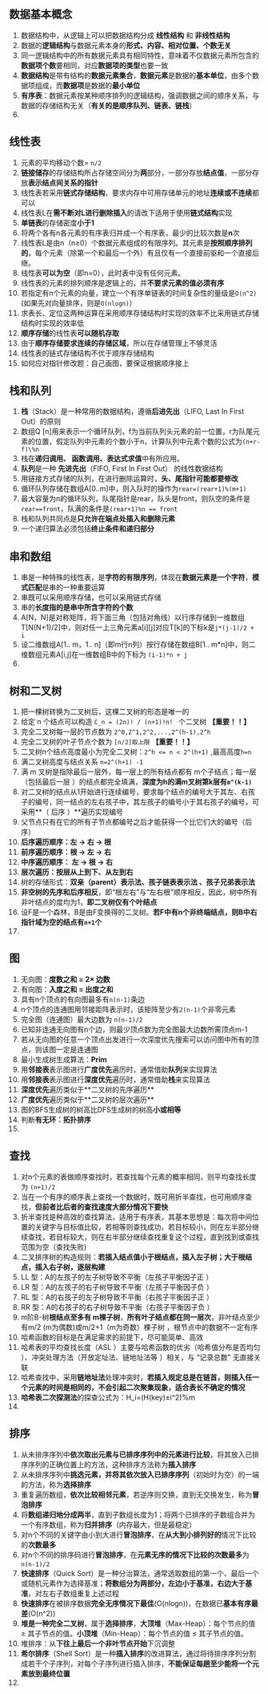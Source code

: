 
## 数据基本概念

1. 数据结构中，从逻辑上可以把数据结构分成 **线性结构** 和 **非线性结构**
2. 数据的**逻辑结构**与数据元素本身的**形式、内容、相对位置、个数无关**
3. 同一逻辑结构中的所有数据元素具有相同特性，意味着不仅数据元素所包含的**数据项个数**要相同，对应**数据项的类型**也要一致
4. **数据结构**是带有结构的**数据元素集合**，**数据元素**是数据的**基本单位**，由多个数据项组成，而**数据项**是数据的**最小单位**
5. **有序表**：数据元素按某种顺序排列的逻辑结构，强调数据之间的顺序关系，与数据的存储结构无关（**有关的是顺序队列、链表、链栈**）
6. 

## 线性表
1. 元素的平均移动个数= `n/2`
2. **链接储存**的存储结构所占存储空间分为**两**部分，一部分存放**结点值**，一部分存放**表示结点间关系的指针**
3. 线性表若采用**链式存储结构**，要求内存中可用存储单元的地址**连续或不连续**都可以
4. 线性表L在**需不断对L进行删除插入**的请改下适用于使用**链式结构**实现
5. **单链表**的存储密度**小于1**
6. 将两个各有n各元素的有序表归并成一个有序表，最少的比较次数是**n**次
7. 线性表L是由n（n≥0）个数据元素组成的有限序列。其元素是**按照顺序排列的**，每个元素（除第一个和最后一个外）有且仅有一个直接前驱和一个直接后继。
8. 线性表**可以为空**（即n=0），此时表中没有任何元素。
9. 线性表的元素的排列顺序是逻辑上的，并**不要求元素的值必须有序**
10. 若指定有n个元素的向量，建立一个有序单链表的时间复杂性的量级是`O(n^2)` (如果先对向量排序，则是`O(nlogn)`）
11. 求表⻓、定位这两种运算在采⽤顺序存储结构时实现的效率不⽐采⽤链式存储结构时实现的效率低
12. **顺序存储**的线性表**可以随机存取**
13. 由于**顺序存储要求连续的存储区域**，所以在存储管理上不够灵活
14. 线性表的链式存储结构不优于顺序存储结构
15. 如何应对指针修改题：自己画图，要保证根据顺序接上



## 栈和队列
1. **栈**（Stack）是一种常用的数据结构，遵循**后进先出**（LIFO, Last In First Out）的原则
2. 数组Q [n]用来表示一个循环队列，f为当前队列头元素的前一位置，r为队尾元素的位置，假定队列中元素的个数小于n，计算队列中元素个数的公式为`(n+r-f)\%n`
3. 栈在**递归调用、 函数调用、表达式求值**中有所应用。
4. **队列**是一种 **先进先出**（FIFO, First In First Out） 的线性数据结构
5. ⽤链接⽅式存储的队列，在进⾏删除运算时，**头、尾指针可能都要修改**
6. 循环队列存储在数组A[0..m]中，则⼊队时的操作为`rear=(rear+1)%(m+1)`
7. 最⼤容量为n的循环队列，队尾指针是rear，队头是front，则队空的条件是`rear==front`，队满的条件是`(rear+1)%n == front`
8. 栈和队列共同点是**只允许在端点处插入和删除元素**
9. ⼀个递归算法必须包括**终止条件和递归部分**

## 串和数组
1. 串是一种特殊的线性表，是**字符的有限序列**，体现在**数据元素是一个字符**，**模式匹配**是串的一种重要运算
2. 串既可以采用顺序存储，也可以采用链式存储
3. 串的**长度指的是串中所含字符的个数**
4. A[N，N]是对称矩阵，将下⾯三⻆（包括对⻆线）以⾏序存储到⼀维数组T[N(N+1)/2]中，则对任⼀上三⻆元素a[i][j]对应T[k]的下标k是`j*(j-1)/2 + i`
5. 设⼆维数组A[1.. m，1.. n]（即m⾏n列）按⾏存储在数组B[1.. m*n]中，则⼆维数组元素A[i,j]在⼀维数组B中的下标为 `(i-1)*n + j`
6. 

## 树和二叉树
1. 把⼀棵树转换为⼆叉树后，这棵⼆叉树的形态是唯⼀的
2. 给定 n 个结点可以构造 `C_n = (2n)! / (n+1)!n! ` 个二叉树 **【重要！！】**
3. 完全⼆叉树每⼀层的节点数为 `2^0,2^1,2^2,...,2^(h-1),2^h`
4. 完全二叉树的叶子节点个数为 `[n/2]取上限` **【重要！！】**
5. 二叉树n个结点高度最小为完全二叉树：` 2^h <= n < 2^(h+1) `  ,最高高度`h=n`
6. 满二叉树高度与结点关系 ` n=2^(h+1) -1 `
7. 满 m 叉树是指除最后一层外，每一层上的所有结点都有 m个子结点；每一层（包括最后一层 ）的结点都完全填满，**深度为h的满m叉树第k层有`m^(k-1) `**
8. 对⼆叉树的结点从1开始进⾏连续编号，要求每个结点的编号⼤于其左、右孩⼦的编号，同⼀结点的左右孩⼦中，其左孩⼦的编号⼩于其右孩⼦的编号，可采⽤**（ 后序 ）**遍历实现编号
9. ⽗节点只有在它的所有⼦节点都编号之后才能获得⼀个⽐它们⼤的编号（后序）
10. **后序遍历顺序：左 → 右 → 根**
11. **前序遍历顺序：根 → 左 → 右**
12. **中序遍历顺序： 左 → 根 → 右**
13. **层次遍历：按层从上到下、从左到右**
14. 树的存储形式：**双亲（parent）表示法、孩⼦链表表示法 、孩⼦兄弟表示法**
15. **⾮空树的先序和后序相反**，即“根左右”与“左右根”顺序相反，因此，树中所有⾮叶结点的度均为1，**即⼆叉树仅有个叶结点**
16. 设F是⼀个森林，B是由F变换得的⼆叉树。**若F中有n个⾮终端结点，则B中右指针域为空的结点有`n+1`个**
17. 

## 图
1. 无向图：**度数之和 = 2× 边数**
2. 有向图：**入度之和 = 出度之和**
3.  具有n个顶点的有向图最多有`n(n-1)`条边
4.  n个顶点的连通图⽤邻接距阵表示时，该矩阵⾄少有`2(n-1)`个⾮零元素
5.  完全图（连通图）最大边数为 `n(n-1)/2`
6.  已知非连通无向图有n个边，则最少顶点数为完全图最大边数所需顶点m-1
7.  若从⽆向图的任意⼀个顶点出发进⾏⼀次深度优先搜索可以访问图中所有的顶点，则该图⼀定是连通图
8.  最小生成树生成算法：**Prim**
9.  ⽤**邻接表**表示图进⾏**⼴度优先**遍历时，通常借助**队列**来实现算法
10. ⽤**邻接表**表示图进⾏**深度优先**遍历时，通常借助**栈**来实现算法
11. **深度优先**遍历类似于**⼆叉树的先序遍历**
12. **⼴度优先**遍历类似于**⼆叉树的层次遍历**
13. 图的BFS⽣成树的树⾼⽐DFS⽣成树的树⾼**小或相等**
14. 判断**有无环：拓扑排序**
15. 

## 查找
1. 对n个元素的表做顺序查找时，若查找每个元素的概率相同，则平均查找⻓度为 `(n+1)/2 `
2. 当在⼀个有序的顺序表上查找⼀个数据时，既可⽤折半查找，也可⽤顺序查找，**但前者⽐后者的查找速度大部分情况下要快**
3. 折半查找是种⾼效的查找算法，适⽤于有序表，其基本思想是：每次将中间位置的关键字与⽬标值⽐较，若相等则查找成功，若⽬标较⼩，则在左半部分继续查找，若⽬标较⼤，则在右半部分继续查找重复这个过程，直到找到或查找范围为空（查找失败)
4. 二叉排序树的构造规则：**若插入结点值小于根结点，插入左子树；大于根结点，插入右子树，逐层构建**
5. LL 型：A的左孩子的左子树导致不平衡（左孩子平衡因子正 ）
6. LR 型：A的左孩子的右子树导致不平衡（左孩子平衡因子负 ）
7. RL 型：A的右孩子的左子树导致不平衡（右孩子平衡因子正 ）
8. RR 型：A的右孩子的右子树导致不平衡（右孩子平衡因子负 ）
9. m阶B-树**根结点⾄多有 m棵⼦树**，**所有叶⼦结点都在同⼀层次**，⾮叶结点⾄少有m/2 (m为偶数)或m/2+1（m为奇数）棵⼦树 ，根节点中的数据不一定有序
10. 哈希函数的目标是在满足需求的前提下，尽可能简单、高效
11. 哈希表的平均查找长度（ASL ）主要与哈希函数的优劣（哈希值分布是否均匀 ）、冲突处理方法（开放定址法、链地址法等 ）相关，与 “记录总数” 无直接关联
12. 哈希查找中，采⽤**链地址法**处理冲突时，**若插⼊规定总是在链⾸，则插⼊任⼀个元素的时间是相同的，不会引起⼆次聚集现象，适合表⻓不确定的情况**
13. **哈希表二次探测法**的探查公式为：H_i=(H(key)±i^2)%m
14. 

## 排序
1. 从未排序序列中**依次取出元素与已排序序列中的元素进⾏⽐较**，将其放⼊已排序序列的正确位置上的⽅法，这种排序⽅法称为**插入排序**
2. 从未排序序列中**挑选元素，并将其依次放⼊已排序序列**（初始时为空）的⼀端的⽅法，称为**选择排序**
3. 重复遍历数组，**依次比较相邻元素**，若逆序则交换，直到无交换发生，称为**冒泡排序**
4. 将**数组递归地分成两半**，直到子数组长度为1；将两个已排序的子数组合并为一个有序数组，称为**归并排序**（内存最大，但是最稳定）
5. 对n个不同的关键字由⼩到⼤进⾏**冒泡排序**，在**从⼤到⼩排列好的**情况下⽐较的**次数最多**
6. 对n个不同的排序码进⾏**冒泡排序**，在**元素⽆序的情况下⽐较的次数最多**为`n(n-1)/2`
7. **快速排序**（Quick Sort）是一种分治算法，通常选取数组的第一个、最后一个或随机元素作为选择基准；**将数组分为两部分，左边小于基准，右边大于基准**，对左右子数组重复上述过程
8. **快速排序**在被排序数据**完全无序情况下最佳**(O(nlogn))，在数据已**基本有序最差**(O(n^2))
9. **堆是一种完全二叉树**，属于**选择排序**，**大顶堆**（Max-Heap）：每个节点的值 ≥ 其子节点的值。**小顶堆**（Min-Heap）：每个节点的值 ≤ 其子节点的值。
10. 堆排序：从**下往上最后一个⾮叶节点开始**下沉调整
11. **希尔排序**（Shell Sort）是一种**插入排序**的改进算法，通过将待排序序列分割成若干个子序列，对每个子序列进行插入排序，**不能保证每趟至少能将一个元素放到最终位置**
12. 

